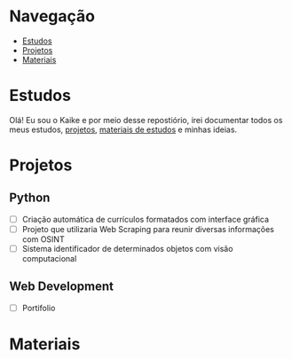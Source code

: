 # Navegação
- [Estudos](#Estudos)
- [Projetos](#Projetos)
- [Materiais](#Materiais)


# Estudos 
<!-- > Alguma Frase De inicio -->
Olá! Eu sou o Kaike e por meio desse repostiório, irei documentar todos os meus estudos, [projetos](#Projetos), [materiais de estudos](#Materiais) e minhas ideias.

# Projetos
## Python
- [ ] Criação automática de currículos formatados com interface gráfica
- [ ] Projeto que utilizaria Web Scraping para reunir diversas informações com OSINT
- [ ] Sistema identificador de determinados objetos com visão computacional

## Web Development
- [ ] Portifolio

  
# Materiais
